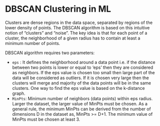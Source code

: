 # DBSCAN Clustering in ML

Clusters are dense regions in the data space, separated by regions of the lower density of points. The DBSCAN algorithm is based on this intuitive notion of “clusters” and “noise”. The key idea is that for each point of a cluster, the neighborhood of a given radius has to contain at least a minimum number of points. 

DBSCAN algorithm requires two parameters:

* `eps` : It defines the neighborhood around a data point i.e. if the distance between two points is lower or equal to ‘eps’ then they are considered as neighbors. If the eps value is chosen too small then large part of the data will be considered as outliers. If it is chosen very large then the clusters will merge and majority of the data points will be in the same clusters. One way to find the eps value is based on the k-distance graph.
* `MinPts`: Minimum number of neighbors (data points) within eps radius. Larger the dataset, the larger value of MinPts must be chosen. As a general rule, the minimum MinPts can be derived from the number of dimensions D in the dataset as, MinPts >= D+1. The minimum value of MinPts must be chosen at least 3.